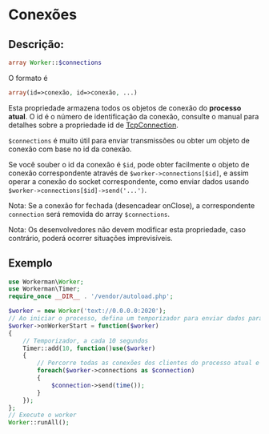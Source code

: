 # Conexões
## Descrição:
```php
array Worker::$connections
```

O formato é
```php
array(id=>conexão, id=>conexão, ...)
```

Esta propriedade armazena todos os objetos de conexão do **processo atual**. O id é o número de identificação da conexão, consulte o manual para detalhes sobre a propriedade id de [TcpConnection](../tcp-connection/id.md).

```$connections``` é muito útil para enviar transmissões ou obter um objeto de conexão com base no id da conexão.

Se você souber o id da conexão é ```$id```, pode obter facilmente o objeto de conexão correspondente através de ```$worker->connections[$id]```, e assim operar a conexão do socket correspondente, como enviar dados usando ```$worker->connections[$id]->send('...')```.

Nota: Se a conexão for fechada (desencadear onClose), a correspondente ```connection``` será removida do array ```$connections```.

Nota: Os desenvolvedores não devem modificar esta propriedade, caso contrário, poderá ocorrer situações imprevisíveis.

## Exemplo

```php
use Workerman\Worker;
use Workerman\Timer;
require_once __DIR__ . '/vendor/autoload.php';

$worker = new Worker('text://0.0.0.0:2020');
// Ao iniciar o processo, defina um temporizador para enviar dados para todas as conexões dos clientes periodicamente
$worker->onWorkerStart = function($worker)
{
    // Temporizador, a cada 10 segundos
    Timer::add(10, function()use($worker)
    {
        // Percorre todas as conexões dos clientes do processo atual e envia a hora atual do servidor
        foreach($worker->connections as $connection)
        {
            $connection->send(time());
        }
    });
};
// Execute o worker
Worker::runAll();
```
